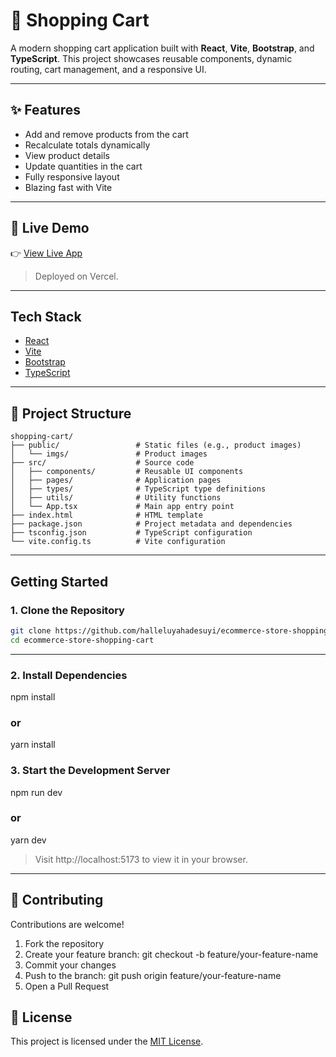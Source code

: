 # 🛒 Shopping Cart

A modern shopping cart application built with **React**, **Vite**, **Bootstrap**, and **TypeScript**. This project showcases reusable components, dynamic routing, cart management, and a responsive UI.

---

## ✨ Features

- Add and remove products from the cart  
- Recalculate totals dynamically  
- View product details  
- Update quantities in the cart  
- Fully responsive layout  
- Blazing fast with Vite  

---

## 🔗 Live Demo

👉 [View Live App](https://vercel.com/halleluyah-adesuyis-projects/shopping-cart)  

> Deployed on Vercel.

---

## Tech Stack

- [React](https://reactjs.org/)
- [Vite](https://vitejs.dev/)
- [Bootstrap](https://getbootstrap.com/)
- [TypeScript](https://www.typescriptlang.org/)

---

## 📁 Project Structure

```plaintext
shopping-cart/
├── public/                 # Static files (e.g., product images)
│   └── imgs/               # Product images
├── src/                    # Source code
│   ├── components/         # Reusable UI components
│   ├── pages/              # Application pages
│   ├── types/              # TypeScript type definitions
│   ├── utils/              # Utility functions
│   └── App.tsx             # Main app entry point
├── index.html              # HTML template
├── package.json            # Project metadata and dependencies
├── tsconfig.json           # TypeScript configuration
└── vite.config.ts          # Vite configuration
```

---

## Getting Started

### 1. Clone the Repository

```bash
git clone https://github.com/halleluyahadesuyi/ecommerce-store-shopping-cart.git
cd ecommerce-store-shopping-cart
```

---

### 2. Install Dependencies

npm install
### or
yarn install

### 3. Start the Development Server

npm run dev
### or
yarn dev

> Visit http://localhost:5173 to view it in your browser.

---

## 🌟 Contributing

Contributions are welcome!

1. Fork the repository
2. Create your feature branch: git checkout -b feature/your-feature-name
3. Commit your changes
4. Push to the branch: git push origin feature/your-feature-name
5. Open a Pull Request

## 📄 License

This project is licensed under the [MIT License](https://opensource.org/licenses/MIT).

